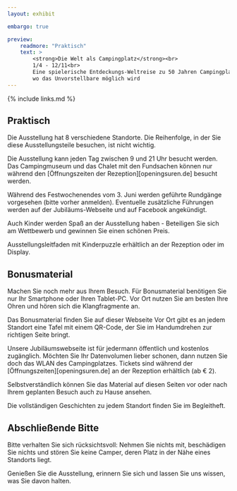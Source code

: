 ```yaml
---
layout: exhibit

embargo: true

preview: 
    readmore: "Praktisch"
    text: >
        <strong>Die Welt als Campingplatz</strong><br>
        1/4 - 12/11<br>
        Eine spielerische Entdeckungs-Weltreise zu 50 Jahren Campingplatz,<br>
        wo das Unvorstellbare möglich wird
---
```



{% include links.md %}


## Praktisch

Die Ausstellung hat 8 verschiedene Standorte. Die Reihenfolge, in der Sie diese Ausstellungsteile besuchen, ist nicht wichtig. 

Die Ausstellung kann jeden Tag zwischen 9 und 21 Uhr besucht werden. Das Campingmuseum und das Chalet mit den Fundsachen können nur während den [Öffnungszeiten der Rezeption][openingsuren.de] besucht werden. 

Während des Festwochenendes vom 3. Juni werden geführte Rundgänge vorgesehen (bitte vorher anmelden). Eventuelle zusätzliche Führungen werden auf der Jubiläums-Webseite und auf Facebook angekündigt.

Auch Kinder werden Spaß an der Ausstellung haben - Beteiligen Sie sich am Wettbewerb und gewinnen Sie einen schönen Preis.

Ausstellungsleitfaden mit Kinderpuzzle erhältlich an der Rezeption oder im Display.


## Bonusmaterial

Machen Sie noch mehr aus Ihrem Besuch. Für Bonusmaterial benötigen Sie nur Ihr Smartphone oder Ihren Tablet-PC. Vor Ort nutzen Sie am besten Ihre Ohren und hören sich die Klangfragmente an.

Das Bonusmaterial finden Sie auf dieser Webseite Vor Ort gibt es an jedem Standort eine Tafel mit einem QR-Code, der Sie im Handumdrehen zur richtigen Seite bringt.

Unsere Jubiläumswebseite ist für jedermann öffentlich und kostenlos zugänglich. Möchten Sie Ihr Datenvolumen lieber schonen, dann nutzen Sie doch das WLAN des Campingplatzes. Tickets sind während der [Öffnungszeiten][openingsuren.de] an der Rezeption erhältlich (ab € 2).

Selbstverständlich können Sie das Material auf diesen Seiten vor oder nach Ihrem geplanten Besuch auch zu Hause ansehen.

Die vollständigen Geschichten zu jedem Standort finden Sie im Begleitheft.


## Abschließende Bitte

Bitte verhalten Sie sich rücksichtsvoll: Nehmen Sie nichts mit, beschädigen Sie nichts und stören Sie keine Camper, deren Platz in der Nähe eines Standorts liegt.

Genießen Sie die Ausstellung, erinnern Sie sich und lassen Sie uns wissen, was Sie davon halten.
